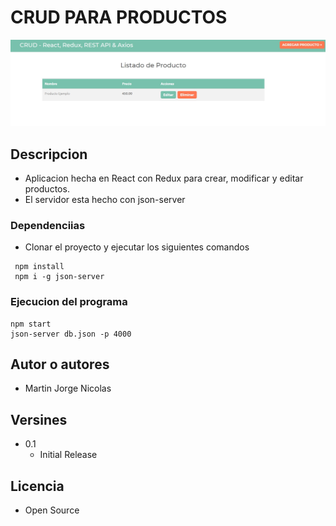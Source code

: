 # CRUD PARA PRODUCTOS

![Alt text](/img/imagen_readme.jpg)

## Descripcion

- Aplicacion hecha en React con Redux para crear, modificar y editar productos.
- El servidor esta hecho con json-server

### Dependenciias

- Clonar el proyecto y ejecutar los siguientes comandos

```
 npm install
 npm i -g json-server
```

### Ejecucion del programa

```
npm start
json-server db.json -p 4000
```

## Autor o autores

- Martin Jorge Nicolas

## Versines

- 0.1
  - Initial Release

## Licencia

- Open Source
